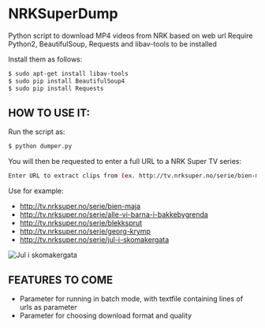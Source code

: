 NRKSuperDump
============

Python script to download MP4 videos from NRK based on web url
Require Python2, BeautifulSoup, Requests and libav-tools to be installed

Install them as follows:

```bash
$ sudo apt-get install libav-tools
$ sudo pip install BeautifulSoup4
$ sudo pip install Requests
```

HOW TO USE IT:
-------
Run the script as:

```bash
$ python dumper.py
```
You will then be requested to enter a full URL to a NRK Super TV series:

```bash
Enter URL to extract clips from (ex. http://tv.nrksuper.no/serie/bien-maja): 
```

Use for example:

+ http://tv.nrksuper.no/serie/bien-maja
+ http://tv.nrksuper.no/serie/alle-vi-barna-i-bakkebygrenda
+ http://tv.nrksuper.no/serie/blekksprut
+ http://tv.nrksuper.no/serie/georg-krymp
+ http://tv.nrksuper.no/serie/jul-i-skomakergata

![](http://gfx.nrk.no/8sRT_QPaVu33e0-D0PtokwI4jkvXS9yXoyKGrggZeuiw "Jul i skomakergata")

FEATURES TO COME
----------------

+ Parameter for running in batch mode, with textfile containing lines of urls as parameter
+ Parameter for choosing download format and quality
